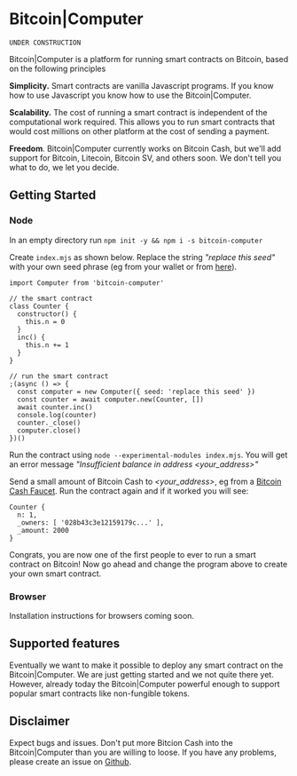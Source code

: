 # Bitcoin|Computer

<code>UNDER CONSTRUCTION</code>

Bitcoin|Computer is a platform for running smart contracts on Bitcoin, based on the following principles

**Simplicity.** Smart contracts are vanilla Javascript programs. If you know how to use Javascript you know how to use the Bitcoin|Computer.

**Scalability.** The cost of running a smart contract is independent of the computational work required. This allows you to run smart contracts that would cost millions on other platform at the cost of sending a payment.

**Freedom**. Bitcoin|Computer currently works on Bitcoin Cash, but we'll add support for Bitcoin, Litecoin, Bitcoin SV, and others soon. We don't tell you what to do, we let you decide.

## Getting Started

### Node

In an empty directory run ``npm init -y && npm i -s bitcoin-computer``

Create ``index.mjs`` as shown below. Replace the string *"replace this seed"* with your own seed phrase (eg from your wallet or from [here](https://iancoleman.io/bip39/)).

````
import Computer from 'bitcoin-computer'

// the smart contract
class Counter {
  constructor() {
    this.n = 0
  }
  inc() {
    this.n += 1
  }
}

// run the smart contract
;(async () => {
  const computer = new Computer({ seed: 'replace this seed' })
  const counter = await computer.new(Counter, [])
  await counter.inc()
  console.log(counter)
  counter._close()
  computer.close()
})()
````

Run the contract using ``node --experimental-modules index.mjs``. You will get an error message *"Insufficient balance in address \<your_address\>"*

Send a small amount of Bitcoin Cash to *\<your_address\>*, eg from a [Bitcoin Cash Faucet](https://free.bitcoin.com/). Run the contract again and if it worked you will see:

````
Counter {
  n: 1,
  _owners: [ '028b43c3e12159179c...' ],
  _amount: 2000
}
````

Congrats, you are now one of the first people to ever to run a smart contract on Bitcoin! Now go ahead and change the program above to create your own smart contract.

### Browser

Installation instructions for browsers coming soon.

## Supported features

Eventually we want to make it possible to deploy any smart contract on the Bitcoin|Computer. We are just getting started and we not quite there yet. However, already today the Bitcoin|Computer powerful enough to support popular smart contracts like non-fungible tokens.

## Disclaimer

Expect bugs and issues. Don't put more Bitcion Cash into the Bitcoin|Computer than you are willing to loose. If you have any problems, please create an issue on [Github](https://github.com/bitcoin-computer/computer).
